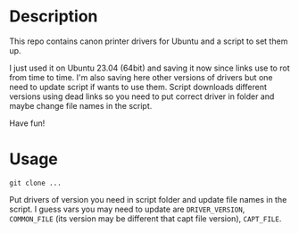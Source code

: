 # Description

This repo contains canon printer drivers for Ubuntu and a script to set them up.

I just used it on Ubuntu 23.04 (64bit) and saving it now since links use to rot from time to time.
I'm also saving here other versions of drivers but one need to update script if wants to use them.
Script downloads different versions using dead links so you need to put correct driver in folder
and maybe change file names in the script.

Have fun!

# Usage

`git clone ...`

Put drivers of version you need in script folder and update file names in the script.
I guess vars you may need to update are `DRIVER_VERSION`, `COMMON_FILE`
(its version may be different that capt file version), `CAPT_FILE`.
